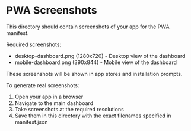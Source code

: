 # PWA Screenshots

This directory should contain screenshots of your app for the PWA manifest.

Required screenshots:
- desktop-dashboard.png (1280x720) - Desktop view of the dashboard
- mobile-dashboard.png (390x844) - Mobile view of the dashboard

These screenshots will be shown in app stores and installation prompts.

To generate real screenshots:
1. Open your app in a browser
2. Navigate to the main dashboard
3. Take screenshots at the required resolutions
4. Save them in this directory with the exact filenames specified in manifest.json